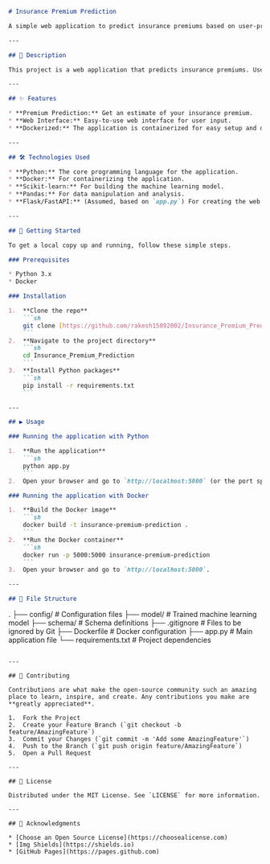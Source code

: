````markdown
# Insurance Premium Prediction

A simple web application to predict insurance premiums based on user-provided data. This project uses a machine learning model to estimate the insurance cost.

---

## 📜 Description

This project is a web application that predicts insurance premiums. Users can input their information, and the application will use a pre-trained machine learning model to provide an estimated insurance premium. The application is containerized using Docker for easy deployment.

---

## ✨ Features

* **Premium Prediction:** Get an estimate of your insurance premium.
* **Web Interface:** Easy-to-use web interface for user input.
* **Dockerized:** The application is containerized for easy setup and deployment.

---

## 🛠️ Technologies Used

* **Python:** The core programming language for the application.
* **Docker:** For containerizing the application.
* **Scikit-learn:** For building the machine learning model.
* **Pandas:** For data manipulation and analysis.
* **Flask/FastAPI:** (Assumed, based on `app.py`) For creating the web application.

---

## 🚀 Getting Started

To get a local copy up and running, follow these simple steps.

### Prerequisites

* Python 3.x
* Docker

### Installation

1.  **Clone the repo**
    ```sh
    git clone [https://github.com/rakesh15092002/Insurance_Premium_Prediction.git](https://github.com/rakesh15092002/Insurance_Premium_Prediction.git)
    ```
2.  **Navigate to the project directory**
    ```sh
    cd Insurance_Premium_Prediction
    ```
3.  **Install Python packages**
    ```sh
    pip install -r requirements.txt
    ```

---

## ▶️ Usage

### Running the application with Python

1.  **Run the application**
    ```sh
    python app.py
    ```
2.  Open your browser and go to `http://localhost:5000` (or the port specified in the application).

### Running the application with Docker

1.  **Build the Docker image**
    ```sh
    docker build -t insurance-premium-prediction .
    ```
2.  **Run the Docker container**
    ```sh
    docker run -p 5000:5000 insurance-premium-prediction
    ```
3.  Open your browser and go to `http://localhost:5000`.

---

## 📂 File Structure

````

.
├── config/                  \# Configuration files
├── model/                   \# Trained machine learning model
├── schema/                  \# Schema definitions
├── .gitignore               \# Files to be ignored by Git
├── Dockerfile               \# Docker configuration
├── app.py                   \# Main application file
└── requirements.txt         \# Project dependencies

```

---

## 🤝 Contributing

Contributions are what make the open-source community such an amazing place to learn, inspire, and create. Any contributions you make are **greatly appreciated**.

1.  Fork the Project
2.  Create your Feature Branch (`git checkout -b feature/AmazingFeature`)
3.  Commit your Changes (`git commit -m 'Add some AmazingFeature'`)
4.  Push to the Branch (`git push origin feature/AmazingFeature`)
5.  Open a Pull Request

---

## 📄 License

Distributed under the MIT License. See `LICENSE` for more information.

---

## 🙏 Acknowledgments

* [Choose an Open Source License](https://choosealicense.com)
* [Img Shields](https://shields.io)
* [GitHub Pages](https://pages.github.com)

```
